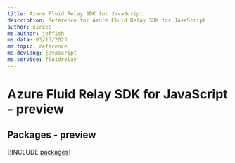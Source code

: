 ```yaml
---
title: Azure Fluid Relay SDK for JavaScript
description: Reference for Azure Fluid Relay SDK for JavaScript
author: xirzec
ms.author: jeffish
ms.data: 03/15/2023
ms.topic: reference
ms.devlang: javascript
ms.service: fluidrelay
---
```

# Azure Fluid Relay SDK for JavaScript - preview
## Packages - preview
[!INCLUDE [packages](fluid-relay-index.md)]